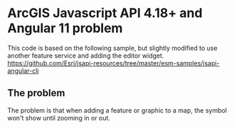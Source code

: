 # ArcGIS Javascript API 4.18+ and Angular 11 problem

This code is based on the following sample, but slightly modified to use another feature service and adding the editor widget.
https://github.com/Esri/jsapi-resources/tree/master/esm-samples/jsapi-angular-cli


## The problem
The problem is that when adding a feature or graphic to a map, the symbol won't show until zooming in or out.
